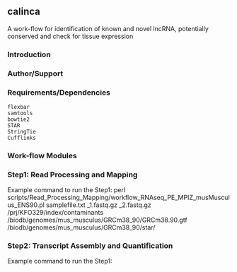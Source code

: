 ## calinca
A work-flow for identification of known and novel lncRNA, potentially conserved and check for tissue expression

### Introduction


### Author/Support 


### Requirements/Dependencies
~~~~~~~~~~~~~
flexbar
samtools
bowtie2
STAR
StringTie
Cufflinks

~~~~~~~~~~~~~

### Work-flow Modules

### Step1: Read Processing and Mapping

Example command to run the Step1: perl scripts/Read_Processing_Mapping/workflow_RNAseq_PE_MPIZ_musMusculus_ENS90.pl samplefile.txt _1.fastq.gz _2.fastq.gz /prj/KFO329/index/contaminants  /biodb/genomes/mus_musculus/GRCm38_90/GRCm38.90.gtf
 /biodb/genomes/mus_musculus/GRCm38_90/star/


### Step2: Transcript Assembly and Quantification

Example command to run the Step1:

